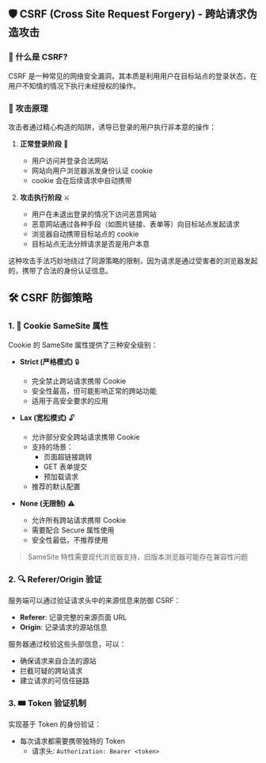 ## 🛡️ CSRF (Cross Site Request Forgery) - 跨站请求伪造攻击

### 🤔 什么是 CSRF?

CSRF 是一种常见的网络安全漏洞，其本质是利用用户在目标站点的登录状态，在用户不知情的情况下执行未经授权的操作。

### 🎯 攻击原理

攻击者通过精心构造的陷阱，诱导已登录的用户执行非本意的操作：

1. **正常登录阶段** 🔑

   - 用户访问并登录合法网站
   - 网站向用户浏览器派发身份认证 cookie
   - cookie 会在后续请求中自动携带

2. **攻击执行阶段** ⚔️
   - 用户在未退出登录的情况下访问恶意网站
   - 恶意网站通过各种手段（如图片链接、表单等）向目标站点发起请求
   - 浏览器自动携带目标站点的 cookie
   - 目标站点无法分辨请求是否是用户本意

这种攻击手法巧妙地绕过了同源策略的限制，因为请求是通过受害者的浏览器发起的，携带了合法的身份认证信息。

## 🛠️ CSRF 防御策略

### 1. 🍪 Cookie SameSite 属性

Cookie 的 SameSite 属性提供了三种安全级别：

- **Strict (严格模式)** 🔒

  - 完全禁止跨站请求携带 Cookie
  - 安全性最高，但可能影响正常的跨站功能
  - 适用于高安全要求的应用

- **Lax (宽松模式)** 🔓

  - 允许部分安全跨站请求携带 Cookie
  - 支持的场景：
    - 页面超链接跳转
    - GET 表单提交
    - 预加载请求
  - 推荐的默认配置

- **None (无限制)** ⚠️
  - 允许所有跨站请求携带 Cookie
  - 需要配合 Secure 属性使用
  - 安全性最低，不推荐使用

> SameSite 特性需要现代浏览器支持，旧版本浏览器可能存在兼容性问题

### 2. 🔍 Referer/Origin 验证

服务端可以通过验证请求头中的来源信息来防御 CSRF：

- **Referer**: 记录完整的来源页面 URL
- **Origin**: 记录请求的源站信息

服务器通过校验这些头部信息，可以：

- 确保请求来自合法的源站
- 拦截可疑的跨站请求
- 建立请求的可信任链路

### 3. 🎟️ Token 验证机制

实现基于 Token 的身份验证：

- 每次请求都需要携带独特的 Token
  - 请求头: `Authorization: Bearer <token>`
